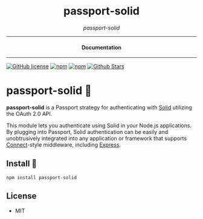 <div align="center">  
  <h1>passport-solid</h1>
</div>

<div align="center">  
<i>passport-solid</i>
</div>

---

<div align="center">
<h4>Documentation</h4>
</div>

---

[![GitHub license](https://img.shields.io/badge/license-MIT-blue.svg)](https://github.com/solid-lite/passport-solid/blob/gh-pages/LICENSE)
[![npm](https://img.shields.io/npm/v/passport-solid)](https://npmjs.com/package/passport-solid)
[![npm](https://img.shields.io/npm/dw/passport-solid.svg)](https://npmjs.com/package/passport-solid)
[![Github Stars](https://img.shields.io/github/stars/solid-lite/passport-solid.svg)](https://github.com/solid-lite/passport-solid/)

# passport-solid 🛂

**passport-solid** is a Passport strategy for authenticating with [Solid](https://solidproject.org/) utilizing the OAuth 2.0 API.

This module lets you authenticate using Solid in your Node.js applications. By plugging into Passport, Solid authentication can be easily and unobtrusively integrated into any application or framework that supports [Connect](http://www.senchalabs.org/connect/)-style middleware, including [Express](http://expressjs.com/).

## Install 🚀

```shell
npm install passport-solid
```

## License

- MIT
